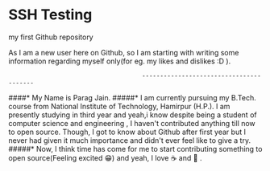 # SSH Testing
my first Github repository

As I am a new user here on Github, so I am starting with writing some information regarding myself only(for eg. my likes and dislikes :D ).

                                         ----------------------------------------

####* My Name is Parag Jain.
#####* I am currently pursuing my B.Tech. course from National Institute of Technology, Hamirpur (H.P.). I am presently studying in third year and yeah,i know despite being a student of computer science and engineering , I haven't contributed anything till now to open source. Though, I got to know about Github after first year but I never had given it much importance and didn't ever feel like to give a try.
#####* Now, I think time has come for me to start contributing something to open source(Feeling excited :grin:) and yeah, I love :coffee: and :strawberry: .
